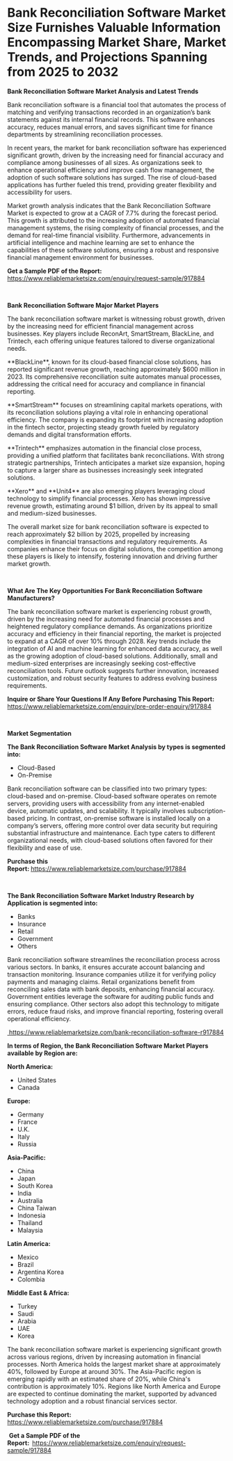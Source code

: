 <p><h1>Bank Reconciliation Software Market Size Furnishes Valuable Information Encompassing Market Share, Market Trends, and Projections Spanning from 2025 to 2032</h1></p><p><strong>Bank Reconciliation Software Market Analysis and Latest Trends</strong></p>
<p><p>Bank reconciliation software is a financial tool that automates the process of matching and verifying transactions recorded in an organization’s bank statements against its internal financial records. This software enhances accuracy, reduces manual errors, and saves significant time for finance departments by streamlining reconciliation processes. </p><p>In recent years, the market for bank reconciliation software has experienced significant growth, driven by the increasing need for financial accuracy and compliance among businesses of all sizes. As organizations seek to enhance operational efficiency and improve cash flow management, the adoption of such software solutions has surged. The rise of cloud-based applications has further fueled this trend, providing greater flexibility and accessibility for users.</p><p>Market growth analysis indicates that the Bank Reconciliation Software Market is expected to grow at a CAGR of 7.7% during the forecast period. This growth is attributed to the increasing adoption of automated financial management systems, the rising complexity of financial processes, and the demand for real-time financial visibility. Furthermore, advancements in artificial intelligence and machine learning are set to enhance the capabilities of these software solutions, ensuring a robust and responsive financial management environment for businesses.</p></p>
<p><strong>Get a Sample PDF of the Report:&nbsp;</strong> <a href="https://www.reliablemarketsize.com/enquiry/request-sample/917884?utm_campaign=2991&utm_medium=2&utm_source=Github&utm_content=ia&utm_term=18042025&utm_id=bank-reconciliation-software">https://www.reliablemarketsize.com/enquiry/request-sample/917884</a></p>
<p>&nbsp;</p>
<p><strong>Bank Reconciliation Software Major Market Players</strong></p>
<p><p>The bank reconciliation software market is witnessing robust growth, driven by the increasing need for efficient financial management across businesses. Key players include ReconArt, SmartStream, BlackLine, and Trintech, each offering unique features tailored to diverse organizational needs.</p><p>**BlackLine**, known for its cloud-based financial close solutions, has reported significant revenue growth, reaching approximately $600 million in 2023. Its comprehensive reconciliation suite automates manual processes, addressing the critical need for accuracy and compliance in financial reporting.</p><p>**SmartStream** focuses on streamlining capital markets operations, with its reconciliation solutions playing a vital role in enhancing operational efficiency. The company is expanding its footprint with increasing adoption in the fintech sector, projecting steady growth fueled by regulatory demands and digital transformation efforts.</p><p>**Trintech** emphasizes automation in the financial close process, providing a unified platform that facilitates bank reconciliations. With strong strategic partnerships, Trintech anticipates a market size expansion, hoping to capture a larger share as businesses increasingly seek integrated solutions.</p><p>**Xero** and **Unit4** are also emerging players leveraging cloud technology to simplify financial processes. Xero has shown impressive revenue growth, estimating around $1 billion, driven by its appeal to small and medium-sized businesses. </p><p>The overall market size for bank reconciliation software is expected to reach approximately $2 billion by 2025, propelled by increasing complexities in financial transactions and regulatory requirements. As companies enhance their focus on digital solutions, the competition among these players is likely to intensify, fostering innovation and driving further market growth.</p></p>
<p>&nbsp;</p>
<p><strong>What Are The Key Opportunities For Bank Reconciliation Software Manufacturers?</strong></p>
<p><p>The bank reconciliation software market is experiencing robust growth, driven by the increasing need for automated financial processes and heightened regulatory compliance demands. As organizations prioritize accuracy and efficiency in their financial reporting, the market is projected to expand at a CAGR of over 10% through 2028. Key trends include the integration of AI and machine learning for enhanced data accuracy, as well as the growing adoption of cloud-based solutions. Additionally, small and medium-sized enterprises are increasingly seeking cost-effective reconciliation tools. Future outlook suggests further innovation, increased customization, and robust security features to address evolving business requirements.</p></p>
<p><strong>Inquire or Share Your Questions If Any Before Purchasing This Report:</strong> <a href="https://www.reliablemarketsize.com/enquiry/pre-order-enquiry/917884?utm_campaign=2991&utm_medium=2&utm_source=Github&utm_content=ia&utm_term=18042025&utm_id=bank-reconciliation-software">https://www.reliablemarketsize.com/enquiry/pre-order-enquiry/917884</a></p>
<p>&nbsp;</p>
<p><strong>Market Segmentation</strong></p>
<p><strong>The Bank Reconciliation Software Market Analysis by types is segmented into:</strong></p>
<p><ul><li>Cloud-Based</li><li>On-Premise</li></ul></p>
<p><p>Bank reconciliation software can be classified into two primary types: cloud-based and on-premise. Cloud-based software operates on remote servers, providing users with accessibility from any internet-enabled device, automatic updates, and scalability. It typically involves subscription-based pricing. In contrast, on-premise software is installed locally on a company’s servers, offering more control over data security but requiring substantial infrastructure and maintenance. Each type caters to different organizational needs, with cloud-based solutions often favored for their flexibility and ease of use.</p></p>
<p><strong>Purchase this Report:&nbsp;</strong><a href="https://www.reliablemarketsize.com/purchase/917884?utm_campaign=2991&utm_medium=2&utm_source=Github&utm_content=ia&utm_term=18042025&utm_id=bank-reconciliation-software">https://www.reliablemarketsize.com/purchase/917884</a></p>
<p>&nbsp;</p>
<p><strong>The Bank Reconciliation Software Market Industry Research by Application is segmented into:</strong></p>
<p><ul><li>Banks</li><li>Insurance</li><li>Retail</li><li>Government</li><li>Others</li></ul></p>
<p><p>Bank reconciliation software streamlines the reconciliation process across various sectors. In banks, it ensures accurate account balancing and transaction monitoring. Insurance companies utilize it for verifying policy payments and managing claims. Retail organizations benefit from reconciling sales data with bank deposits, enhancing financial accuracy. Government entities leverage the software for auditing public funds and ensuring compliance. Other sectors also adopt this technology to mitigate errors, reduce fraud risks, and improve financial reporting, fostering overall operational efficiency.</p></p>
<p><a href="https://www.reliablemarketsize.com/bank-reconciliation-software-r917884?utm_campaign=2991&utm_medium=2&utm_source=Github&utm_content=ia&utm_term=18042025&utm_id=bank-reconciliation-software">&nbsp;https://www.reliablemarketsize.com/bank-reconciliation-software-r917884</a></p>
<p><strong>In terms of Region, the Bank Reconciliation Software Market Players available by Region are:</strong></p>
<p>
    <p> <strong> North America: </strong>
        <ul>
            <li>United States</li>
            <li>Canada</li>
        </ul>
        </p> 
    <p> <strong> Europe: </strong>
        <ul>
            <li>Germany</li>
            <li>France</li>
            <li>U.K.</li>
            <li>Italy</li>
            <li>Russia</li>
        </ul>
        </p> 
    <p> <strong> Asia-Pacific: </strong>
        <ul>
            <li>China</li>
            <li>Japan</li>
            <li>South Korea</li>
            <li>India</li>
            <li>Australia</li>
            <li>China Taiwan</li>
            <li>Indonesia</li>
            <li>Thailand</li>
            <li>Malaysia</li>
        </ul>
        </p> 
    <p> <strong> Latin America: </strong>
        <ul>
            <li>Mexico</li>
            <li>Brazil</li>
            <li>Argentina Korea</li>
            <li>Colombia</li>
        </ul>
        </p> 
    <p> <strong> Middle East & Africa: </strong>
        <ul>
            <li>Turkey</li>
            <li>Saudi</li>
            <li>Arabia</li>
            <li>UAE</li>
            <li>Korea</li>
        </ul>
    </p>
    </p>
<p><p>The bank reconciliation software market is experiencing significant growth across various regions, driven by increasing automation in financial processes. North America holds the largest market share at approximately 40%, followed by Europe at around 30%. The Asia-Pacific region is emerging rapidly with an estimated share of 20%, while China's contribution is approximately 10%. Regions like North America and Europe are expected to continue dominating the market, supported by advanced technology adoption and a robust financial services sector.</p></p>
<p><strong>Purchase this Report: </strong><a href="https://www.reliablemarketsize.com/purchase/917884?utm_campaign=2991&utm_medium=2&utm_source=Github&utm_content=ia&utm_term=18042025&utm_id=bank-reconciliation-software">https://www.reliablemarketsize.com/purchase/917884</a></p>
<p>&nbsp;<strong>Get a Sample PDF of the Report:&nbsp;&nbsp;</strong><a href="https://www.reliablemarketsize.com/enquiry/request-sample/917884?utm_campaign=2991&utm_medium=2&utm_source=Github&utm_content=ia&utm_term=18042025&utm_id=bank-reconciliation-software">https://www.reliablemarketsize.com/enquiry/request-sample/917884</a></p>
<p><strong></strong></p>
<p><p></p><p></p><p></p></p>